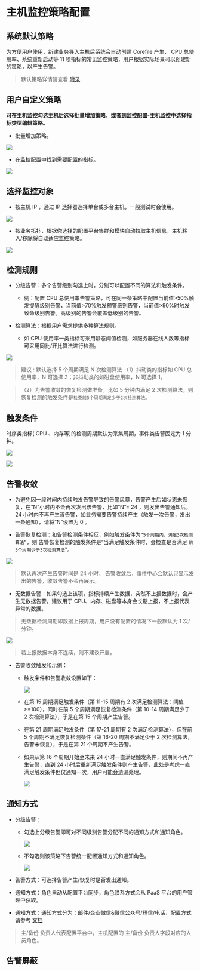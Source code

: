 # 主机监控策略配置

## 系统默认策略

为方便用户使用，新建业务导入主机后系统会自动创建 Corefile 产生、 CPU 总使用率、系统重新启动等 11 项指标的常见监控策略，用户根据实际场景可以创建新的策略，以产生告警。

> 默认策略详情请查看 [附录](host_monitor_end.md)

## 用户自定义策略

  **可在主机监控勾选主机后选择批量增加策略，或者到监控配置-主机监控中选择指标类型编辑策略。**

  - 批量增加策略。

  ![](../../media/host_monitor_config.png)

  - 在监控配置中找到需要配置的指标。

  ![](../../media/15367439293084.jpg)


## 选择监控对象

  - 按主机 IP ，通过 IP 选择器选择单台或多台主机，一般测试时会使用。

  ![](../../media/host_monitior_object.png)

  - 按业务拓扑，根据你选择的配置平台集群和模块自动拉取主机信息，主机移入/移除将自动适应监控策略。

  ![](../../media/monitor004.png)

## 检测规则

  - 分级告警：多个告警级别勾选上时，分别可以配置不同的算法和触发条件。

    - 例：配置 CPU 总使用率告警策略，可在同一条策略中配置当前值>50%触发提醒级别告警，当前值>70%触发预警级别告警，当前值>90%时触发致命级别告警。高级别的告警会覆盖低级别的告警。

  - 检测算法：根据用户需求提供多种算法规则。

    - 如 CPU 使用率一类指标可采用静态阈值检测，如服务器在线人数等指标可采用同比/环比算法进行检测。

  ![](../../media/monitor005.png)

  > 建议 : 默认选择 5 个周期满足 N 次检测算法
  > （1）抖动类的指标如 CPU 总使用率，N 可选择 3；非抖动类的如磁盘使用率，N 可选择 1。

  > （2）为告警收敛的恢复检测做准备。比如 5 分钟内满足 2 次检测算法，则恢复检测的触发条件是`检查前5个周期满足少于2次检测算法`。

## 触发条件

  时序类指标( CPU 、内存等)的检测周期默认为采集周期，事件类告警固定为 1 分钟。

  ![](../../media/monitor006.png)

  ![](../../media/monitor007.png)

## 告警收敛

  - 为避免因一段时间内持续触发告警导致的告警风暴，告警产生后如状态未恢复，在“N”小时内不会再次发出该告警，比如“N”= 24 ，则发出告警通知后，24 小时内不再产生该告警，如业务需要告警持续产生（触发一次告警，发出一条通知），请将“N”设置为 0 。

  - 告警恢复检测：和告警检测条件相反，例如触发条件为`“5个周期内，满足3次检测算法”`，则 告警恢复检测的触发条件是“当满足触发条件时，会检查是否满足 `前5个周期少于3次检测算法`"。

  ![](../../media/monitor008.png)

> 默认再次产生告警时间是 24 小时。
> 告警收敛后，事件中心会默认只显示发出的告警，收敛告警不会再展示。

- 无数据告警：如果勾选上该项，指标持续产生数据，突然不上报数据时，会产生无数据告警，建议用于 CPU、内存、磁盘等本身会长期上报，不上报代表异常的数据。

> 无数据检测周期即数据上报周期，用户没有配置的情况下一般默认为 1 次/分钟。

  ![](../../media/monitor009.png)

  > 若上报数据本身不连续，则不建议开启。

  - 告警收敛触发和示例：
    - 触发条件和告警收敛设置如下：

      ![](../../media/monitor010.png)

    - 在第 15 周期满足触发条件（第 11-15 周期有 2 次满足检测算法：阈值>=100），同时在前 5 个周期满足恢复检测条件（第 10-14 周期满足少于 2 次检测算法），于是在第 15 个周期产生告警。

    - 在第 21 周期满足触发条件（第 17-21 周期有 2 次满足检测算法），但在前 5 个周期不满足恢复检测条件（第 16-20 周期不满足少于 2 次检测算法，告警未恢复），于是在第 21 个周期不产生告警。

    - 如果从第 16 个周期开始至未来 24 小时一直满足触发条件，则期间不再产生告警，直到 24 小时后重新满足触发条件则产生告警，此处是考虑一直满足触发条件但仅通知一次，用户可能会遗漏处理。

      ![](../../media/15391535322210.jpg)

## 通知方式

  - 分级告警：

    - 勾选上分级告警即可对不同级别告警分配不同的通知方式和通知角色。

      ![](../../media/host_monitor_notice.png)

    - 不勾选则该策略下告警统一配置通知方式和通知角色。

      ![](../../media/host_monitor_notice2.png)

  - 告警方式：可选择告警产生/恢复时是否发出通知。

  - 通知方式：角色自动从配置平台同步，角色联系方式会从 PaaS 平台的用户管理中获取。

  - 通知方式：通知方式分为：邮件/企业微信&微信公众号/短信/电话，配置方式请参考 [文档](5.1/蓝鲸监控/快速入门/自定义监控/Alarm_Notice.md)

> 主/备份 负责人代表配置平台中，主机配置的 主/备份 负责人字段对应的人员角色。

## 告警屏蔽
